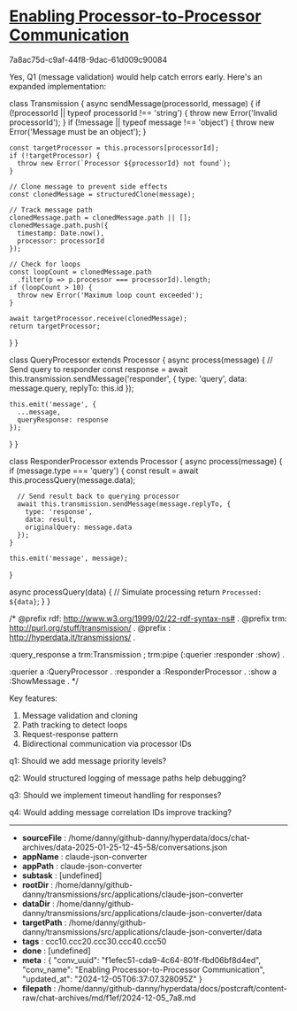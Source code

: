 # [Enabling Processor-to-Processor Communication](https://claude.ai/chat/f1efec51-cda9-4c64-801f-fbd06bf8d4ed)

7a8ac75d-c9af-44f8-9dac-61d009c90084

 Yes, Q1 (message validation) would help catch errors early. Here's an expanded implementation:

<antArtifact identifier="transmission-validated" type="application/vnd.ant.code" language="javascript" title="Transmission with Validation">
class Transmission {
  async sendMessage(processorId, message) {
    if (!processorId || typeof processorId !== 'string') {
      throw new Error('Invalid processorId');
    }
    if (!message || typeof message !== 'object') {
      throw new Error('Message must be an object');
    }
    
    const targetProcessor = this.processors[processorId];
    if (!targetProcessor) {
      throw new Error(`Processor ${processorId} not found`);
    }

    // Clone message to prevent side effects
    const clonedMessage = structuredClone(message);
    
    // Track message path
    clonedMessage.path = clonedMessage.path || [];
    clonedMessage.path.push({
      timestamp: Date.now(),
      processor: processorId
    });

    // Check for loops
    const loopCount = clonedMessage.path
      .filter(p => p.processor === processorId).length;
    if (loopCount > 10) {
      throw new Error('Maximum loop count exceeded');
    }

    await targetProcessor.receive(clonedMessage);
    return targetProcessor;
  }
}
</antArtifact>

<antArtifact identifier="bidirectional-processors" type="application/vnd.ant.code" language="javascript" title="Bidirectional Messaging Example">
class QueryProcessor extends Processor {
  async process(message) {
    // Send query to responder
    const response = await this.transmission.sendMessage('responder', {
      type: 'query',
      data: message.query,
      replyTo: this.id
    });

    this.emit('message', {
      ...message,
      queryResponse: response
    });
  }
}

class ResponderProcessor extends Processor {
  async process(message) {
    if (message.type === 'query') {
      const result = await this.processQuery(message.data);
      
      // Send result back to querying processor
      await this.transmission.sendMessage(message.replyTo, {
        type: 'response',
        data: result,
        originalQuery: message.data
      });
    }
    
    this.emit('message', message);
  }

  async processQuery(data) {
    // Simulate processing
    return `Processed: ${data}`;
  }
}

/*
@prefix rdf: <http://www.w3.org/1999/02/22-rdf-syntax-ns#> .
@prefix trm: <http://purl.org/stuff/transmission/> .
@prefix : <http://hyperdata.it/transmissions/> .

:query_response a trm:Transmission ;
    trm:pipe (:querier :responder :show) .

:querier a :QueryProcessor .
:responder a :ResponderProcessor .
:show a :ShowMessage .
*/
</antArtifact>

Key features:
1. Message validation and cloning
2. Path tracking to detect loops
3. Request-response pattern
4. Bidirectional communication via processor IDs

q1: Should we add message priority levels?

q2: Would structured logging of message paths help debugging?

q3: Should we implement timeout handling for responses?

q4: Would adding message correlation IDs improve tracking?

---

* **sourceFile** : /home/danny/github-danny/hyperdata/docs/chat-archives/data-2025-01-25-12-45-58/conversations.json
* **appName** : claude-json-converter
* **appPath** : claude-json-converter
* **subtask** : [undefined]
* **rootDir** : /home/danny/github-danny/transmissions/src/applications/claude-json-converter
* **dataDir** : /home/danny/github-danny/transmissions/src/applications/claude-json-converter/data
* **targetPath** : /home/danny/github-danny/transmissions/src/applications/claude-json-converter/data
* **tags** : ccc10.ccc20.ccc30.ccc40.ccc50
* **done** : [undefined]
* **meta** : {
  "conv_uuid": "f1efec51-cda9-4c64-801f-fbd06bf8d4ed",
  "conv_name": "Enabling Processor-to-Processor Communication",
  "updated_at": "2024-12-05T06:37:07.328095Z"
}
* **filepath** : /home/danny/github-danny/hyperdata/docs/postcraft/content-raw/chat-archives/md/f1ef/2024-12-05_7a8.md